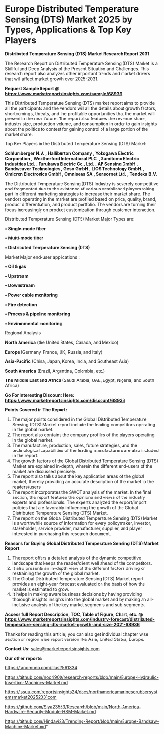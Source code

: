 # Europe Distributed Temperature Sensing (DTS) Market 2025 by Types, Applications & Top Key Players

<strong>Distributed Temperature Sensing (DTS) Market Research Report 2031</strong>

The Research Report on Distributed Temperature Sensing (DTS) Market is a Skillful and Deep Analysis of the Present Situation and Challenges. This research report also analyzes other important trends and market drivers that will affect market growth over 2025-2031.

<strong>Request Sample Report @ <a href=https://www.marketreportsinsights.com/sample/68936>https://www.marketreportsinsights.com/sample/68936</a></strong>

This Distributed Temperature Sensing (DTS) market report aims to provide all the participants and the vendors will all the details about growth factors, shortcomings, threats, and the profitable opportunities that the market will present in the near future. The report also features the revenue share, industry size, production volume, and consumption in order to gain insights about the politics to contest for gaining control of a large portion of the market share.

Top Key Players in the Distributed Temperature Sensing (DTS) Market:

<strong>Schlumberger N.V. , Halliburton Company , Yokogawa Electric Corporation , Weatherford International PLC  , Sumitomo Electric Industries Ltd. , Furukawa Electric Co., Ltd. , AP Sensing GmbH , Bandweaver Technologies , Geso GmbH , LIOS Technology GmbH. , Omicron Electronics GmbH , Omnisens SA , Sensornet Ltd. , Tendeka B.V.</strong>

The Distributed Temperature Sensing (DTS) Industry is severely competitive and fragmented due to the existence of various established players taking part in different marketing strategies to increase their market share. The vendors operating in the market are profiled based on price, quality, brand, product differentiation, and product portfolio. The vendors are turning their focus increasingly on product customization through customer interaction.

Distributed Temperature Sensing (DTS) Market Major Types are:

<strong>• Single-mode fiber

• Multi-mode fiber

• Distributed Temperature Sensing (DTS)</strong>

Market Major end-user applications :

<strong>• Oil & gas

• Upstream

• Downstream

• Power cable monitoring

• Fire detection

• Process & pipeline monitoring

• Environmental monitoring</strong>

Regional Analysis

</u><strong><b>North America</b></strong> (the United States, Canada, and Mexico)

<strong><b>Europe </b></strong>(Germany, France, UK, Russia, and Italy)

<strong><b>Asia-Pacific</b></strong> (China, Japan, Korea, India, and Southeast Asia)

<strong><b>South America</b></strong> (Brazil, Argentina, Colombia, etc.)

<strong><b>The Middle East and Africa</b></strong> (Saudi Arabia, UAE, Egypt, Nigeria, and South Africa)

<strong>Go For Interesting Discount Here: <a href=https://www.marketreportsinsights.com/discount/68936>https://www.marketreportsinsights.com/discount/68936</a></strong>

<strong>Points Covered in The Report:</strong>
<ol>
  <li>The major points considered in the Global Distributed Temperature Sensing (DTS) Market report include the leading competitors operating in the global market.</li>
  <li>The report also contains the company profiles of the players operating in the global market.</li>
  <li>The manufacture, production, sales, future strategies, and the technological capabilities of the leading manufacturers are also included in the report.</li>
  <li>The growth factors of the Global Distributed Temperature Sensing (DTS) Market are explained in-depth, wherein the different end-users of the market are discussed precisely.</li>
  <li>The report also talks about the key application areas of the global market, thereby providing an accurate description of the market to the readers/users.</li>
  <li>The report incorporates the SWOT analysis of the market. In the final section, the report features the opinions and views of the industry experts and professionals. The experts analyzed the export/import policies that are favorably influencing the growth of the Global Distributed Temperature Sensing (DTS) Market.</li>
  <li>The report on the Global Distributed Temperature Sensing (DTS) Market is a worthwhile source of information for every policymaker, investor, stakeholder, service provider, manufacturer, supplier, and player interested in purchasing this research document.</li>
</ol>
<strong>Reasons for Buying Global Distributed Temperature Sensing (DTS) Market Report:</strong>

<ol>
  <li>The report offers a detailed analysis of the dynamic competitive landscape that keeps the reader/client well ahead of the competitors.</li>
  <li>It also presents an in-depth view of the different factors driving or restraining the growth of the global market.</li>
  <li>The Global Distributed Temperature Sensing (DTS) Market report provides an eight-year forecast evaluated on the basis of how the market is estimated to grow.</li>
  <li>It helps in making aware business decisions by having providing thorough insights insights into the global market and by making an all-inclusive analysis of the key market segments and sub-segments.</li>
</ol>
<strong>Access full Report Description, TOC, Table of Figure, Chart, etc. @ <a href=https://www.marketreportsinsights.com/industry-forecast/distributed-temperature-sensing-dts-market-growth-and-size-2021-68936>https://www.marketreportsinsights.com/industry-forecast/distributed-temperature-sensing-dts-market-growth-and-size-2021-68936</a></strong>


Thanks for reading this article; you can also get individual chapter wise section or region wise report version like Asia, United States, Europe.

<strong>Contact Us:</strong>
sales@marketreportsinsights.com

<strong>Our other reports:</strong>

<a href=https://tanomuno.com/illust/561334>https://tanomuno.com/illust/561334</a>

<a href=https://github.com/noori900/research-reports/blob/main/Europe-Hydraulic-Insertion-Machines-Market.md>https://github.com/noori900/research-reports/blob/main/Europe-Hydraulic-Insertion-Machines-Market.md</a>

<a href=https://issuu.com/reportsinsights24/docs/northamericamarinescrubbersystemsmarket20252031com>https://issuu.com/reportsinsights24/docs/northamericamarinescrubbersystemsmarket20252031com</a>

<a href=https://github.com/Siya23553/Research/blob/main/North-America-Hardware-Security-Module-HSM-Market.md>https://github.com/Siya23553/Research/blob/main/North-America-Hardware-Security-Module-HSM-Market.md</a>

<a href=https://github.com/Hindavi23/Trending-Report/blob/main/Europe-Bandsaw-Machine-Market.md>https://github.com/Hindavi23/Trending-Report/blob/main/Europe-Bandsaw-Machine-Market.md</a>"
